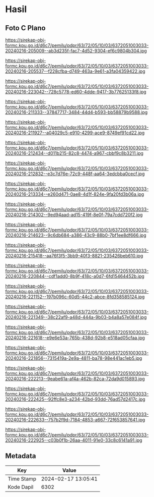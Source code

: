 # Hasil

## Foto C Plano

https://sirekap-obj-formc.kpu.go.id/d6c7/pemilu/pdpr/63/72/05/10/03/6372051003033-20240216-205009--ab3d235f-fac7-4d52-9304-ef6c9804b304.jpg

https://sirekap-obj-formc.kpu.go.id/d6c7/pemilu/pdpr/63/72/05/10/03/6372051003033-20240216-205537--f228cfba-d749-463a-9e61-a3fa04359422.jpg

https://sirekap-obj-formc.kpu.go.id/d6c7/pemilu/pdpr/63/72/05/10/03/6372051003033-20240216-223042--728c5778-ed60-4dde-9417-3b77625133f8.jpg

https://sirekap-obj-formc.kpu.go.id/d6c7/pemilu/pdpr/63/72/05/10/03/6372051003033-20240216-211333--37847717-3484-44d4-b593-bb58879b9588.jpg

https://sirekap-obj-formc.kpu.go.id/d6c7/pemilu/pdpr/63/72/05/10/03/6372051003033-20240216-211927--a04029c5-e910-4299-ace9-8749ef91cd22.jpg

https://sirekap-obj-formc.kpu.go.id/d6c7/pemilu/pdpr/63/72/05/10/03/6372051003033-20240216-212434--d011b215-82c8-4474-a967-cbbf9c8b3211.jpg

https://sirekap-obj-formc.kpu.go.id/d6c7/pemilu/pdpr/63/72/05/10/03/6372051003033-20240216-212832--e3c7d76e-72c9-448f-aa64-3edcbba0cecf.jpg

https://sirekap-obj-formc.kpu.go.id/d6c7/pemilu/pdpr/63/72/05/10/03/6372051003033-20240216-213334--e260d471-0ae8-4d1f-824e-9fa20fd3b06a.jpg

https://sirekap-obj-formc.kpu.go.id/d6c7/pemilu/pdpr/63/72/05/10/03/6372051003033-20240216-214302--9ed94aad-ad15-419f-8e0f-79a7cdd720f2.jpg

https://sirekap-obj-formc.kpu.go.id/d6c7/pemilu/pdpr/63/72/05/10/03/6372051003033-20240216-214623--9c6db684-a386-43c9-88b0-7bf1ee8df666.jpg

https://sirekap-obj-formc.kpu.go.id/d6c7/pemilu/pdpr/63/72/05/10/03/6372051003033-20240216-215418--aa76f3f5-3bb9-40f3-8821-235426beb610.jpg

https://sirekap-obj-formc.kpu.go.id/d6c7/pemilu/pdpr/63/72/05/10/03/6372051003033-20240216-220844--cdf1add0-8b9f-418c-a0d7-6fd15464452b.jpg

https://sirekap-obj-formc.kpu.go.id/d6c7/pemilu/pdpr/63/72/05/10/03/6372051003033-20240216-221152--197b096c-60d5-44c2-abce-8fd358585124.jpg

https://sirekap-obj-formc.kpu.go.id/d6c7/pemilu/pdpr/63/72/05/10/03/6372051003033-20240216-221349--38c22af9-a48d-444a-9b03-b4a8a57e084f.jpg

https://sirekap-obj-formc.kpu.go.id/d6c7/pemilu/pdpr/63/72/05/10/03/6372051003033-20240216-221618--e9e6e53a-765b-438d-92b8-e518ad05cfaa.jpg

https://sirekap-obj-formc.kpu.go.id/d6c7/pemilu/pdpr/63/72/05/10/03/6372051003033-20240216-221856--7315419a-2e9a-4811-ba78-98e441ac1eb5.jpg

https://sirekap-obj-formc.kpu.go.id/d6c7/pemilu/pdpr/63/72/05/10/03/6372051003033-20240216-222213--9eabe61a-af4a-462b-82ca-72da9d015893.jpg

https://sirekap-obj-formc.kpu.go.id/d6c7/pemilu/pdpr/63/72/05/10/03/6372051003033-20240216-222425--92ffc8e3-a234-42bd-93dd-76ad57d2417c.jpg

https://sirekap-obj-formc.kpu.go.id/d6c7/pemilu/pdpr/63/72/05/10/03/6372051003033-20240216-222633--757b2f9d-7184-4853-a667-72f653857641.jpg

https://sirekap-obj-formc.kpu.go.id/d6c7/pemilu/pdpr/63/72/05/10/03/6372051003033-20240216-222925--c03b0f1b-26aa-4011-91e0-33c8c6141a91.jpg


## Metadata

| Key        | Value               |
| ---------- | ------------------- |
| Time Stamp | 2024-02-17 13:05:41 |
| Kode Dapil | 6302                |



